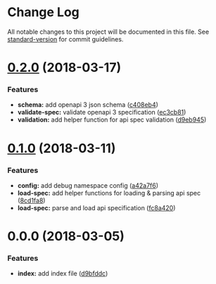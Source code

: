 # Change Log

All notable changes to this project will be documented in this file. See [standard-version](https://github.com/conventional-changelog/standard-version) for commit guidelines.

<a name="0.2.0"></a>
# [0.2.0](https://github.com/vivek-26/koa-openapi3-router/compare/v0.1.0...v0.2.0) (2018-03-17)


### Features

* **schema:** add openapi 3 json schema ([c408eb4](https://github.com/vivek-26/koa-openapi3-router/commit/c408eb4))
* **validate-spec:** validate openapi 3 specification ([ec3cb81](https://github.com/vivek-26/koa-openapi3-router/commit/ec3cb81))
* **validation:** add helper function for api spec validation ([d9eb945](https://github.com/vivek-26/koa-openapi3-router/commit/d9eb945))



<a name="0.1.0"></a>
# [0.1.0](https://github.com/vivek-26/koa-openapi3-router/compare/v0.0.0...v0.1.0) (2018-03-11)


### Features

* **config:** add debug namespace config ([a42a7f6](https://github.com/vivek-26/koa-openapi3-router/commit/a42a7f6))
* **load-spec:** add helper functions for loading & parsing api spec ([8cd1fa8](https://github.com/vivek-26/koa-openapi3-router/commit/8cd1fa8))
* **load-spec:** parse and load api specification ([fc8a420](https://github.com/vivek-26/koa-openapi3-router/commit/fc8a420))



<a name="0.0.0"></a>
# 0.0.0 (2018-03-05)


### Features

* **index:** add index file ([d9bfddc](https://github.com/vivek-26/koa-openapi3-router/commit/d9bfddc))
